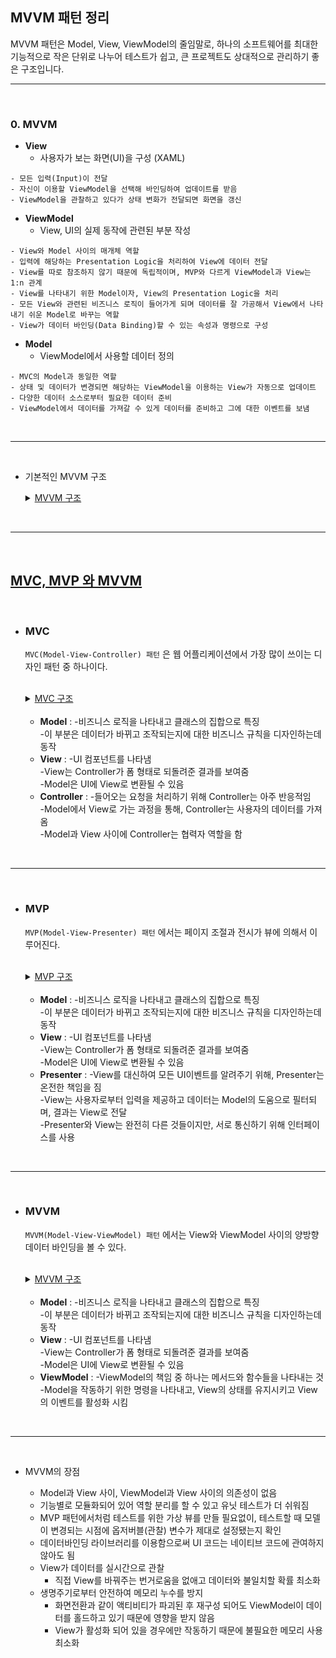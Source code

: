 
MVVM 패턴 정리
-------------

MVVM 패턴은 Model, View, ViewModel의 줄임말로, 하나의 소프트웨어를 최대한 기능적으로 작은 단위로 나누어 테스트가 쉽고, 큰 프로젝트도 상대적으로 관리하기 좋은 구조입니다.

---

<br>

### 0. MVVM

* **View**
    - 사용자가 보는 화면(UI)을 구성 (XAML) 
``` 
- 모든 입력(Input)이 전달  
- 자신이 이용할 ViewModel을 선택해 바인딩하여 업데이트를 받음  
- ViewModel을 관찰하고 있다가 상태 변화가 전달되면 화면을 갱신
```
* **ViewModel**
    - View, UI의 실제 동작에 관련된 부분 작성
```
- View와 Model 사이의 매개체 역할
- 입력에 해당하는 Presentation Logic을 처리하여 View에 데이터 전달  
- View를 따로 참조하지 않기 때문에 독립적이며, MVP와 다르게 ViewModel과 View는 1:n 관계  
- View를 나타내기 위한 Model이자, View의 Presentation Logic을 처리
- 모든 View와 관련된 비즈니스 로직이 들어가게 되며 데이터를 잘 가공해서 View에서 나타내기 쉬운 Model로 바꾸는 역할
- View가 데이터 바인딩(Data Binding)할 수 있는 속성과 명령으로 구성
```
* **Model**
    - ViewModel에서 사용할 데이터 정의
```
- MVC의 Model과 동일한 역할
- 상태 및 데이터가 변경되면 해당하는 ViewModel을 이용하는 View가 자동으로 업데이트
- 다양한 데이터 소스로부터 필요한 데이터 준비
- ViewModel에서 데이터를 가져갈 수 있게 데이터를 준비하고 그에 대한 이벤트를 보냄
```

<br/>

---

<br/>

* 기본적인 MVVM 구조

    <details>
    <summary><u>MVVM 구조</u></summary>
    <div markdown="1">

    ![image](https://velog.velcdn.com/images%2Fjojo_devstory%2Fpost%2F5d3e1aa5-28bc-45d3-964f-36e60e4e9088%2F%EC%BA%A1%EC%B2%98.PNG)

    </div>
    </details>



<br/>

---

<br/>


## <u> MVC, MVP 와 MVVM </u>

<br/>

* ### MVC

    `MVC(Model-View-Controller) 패턴` 은 웹 어플리케이션에서 가장 많이 쓰이는 디자인 패턴 중 하나이다.

    <br/>

    <details>
    <summary><u>MVC 구조</u></summary>
    <div markdown="1">

    ![image](https://img1.daumcdn.net/thumb/R1280x0/?scode=mtistory2&fname=https%3A%2F%2Fblog.kakaocdn.net%2Fdn%2Fccvfx0%2FbtrEcv1XMTU%2Ft3OMVhzMmZae9KvQpjXae1%2Fimg.png)


    </div>
    </details>

    <br/>

    - __Model__ : 
            -비즈니스 로직을 나타내고 클래스의 집합으로 특징  
            -이 부분은 데이터가 바뀌고 조작되는지에 대한 비즈니스 규칙을 디자인하는데 동작  
    - __View__ : 
            -UI 컴포넌트를 나타냄  
            -View는 Controller가 폼 형태로 되돌려준 결과를 보여줌  
            -Model은 UI에 View로 변환될 수 있음  
    - __Controller__ : 
            -들어오는 요청을 처리하기 위해 Controller는 아주 반응적임  
            -Model에서 View로 가는 과정을 통해, Controller는 사용자의 데이터를 가져옴  
            -Model과 View 사이에 Controller는 협력자 역할을 함  


<br/>

---

<br/>


* ### MVP

    `MVP(Model-View-Presenter) 패턴` 에서는 페이지 조절과 전시가 뷰에 의해서 이루어진다.

    <br/>

    <details>
    <summary><u>MVP 구조</u></summary>
    <div markdown="1">

    ![image](https://img1.daumcdn.net/thumb/R1280x0/?scode=mtistory2&fname=https%3A%2F%2Fblog.kakaocdn.net%2Fdn%2Fq7nXu%2FbtrD3yS2pNY%2FxdQRAbVqOBKJHAaQcp7wuK%2Fimg.png)


    </div>
    </details>

    <br/>

    - __Model__ : 
            -비즈니스 로직을 나타내고 클래스의 집합으로 특징  
            -이 부분은 데이터가 바뀌고 조작되는지에 대한 비즈니스 규칙을 디자인하는데 동작  
    - __View__ : 
            -UI 컴포넌트를 나타냄  
            -View는 Controller가 폼 형태로 되돌려준 결과를 보여줌  
            -Model은 UI에 View로 변환될 수 있음  
    - __Presenter__ : 
            -View를 대신하여 모든 UI이벤트를 알려주기 위해, Presenter는 온전한 책임을 짐  
            -View는 사용자로부터 입력을 제공하고 데이터는 Model의 도움으로 필터되며, 결과는 View로 전달  
            -Presenter와 View는 완전히 다른 것들이지만, 서로 통신하기 위해 인터페이스를 사용  



<br/>

---

<br/>


* ### MVVM

    `MVVM(Model-View-ViewModel) 패턴` 에서는 View와 ViewModel 사이의 양방향 데이터 바인딩을 볼 수 있다.

    <br/>

    <details>
    <summary><u>MVVM 구조</u></summary>
    <div markdown="1">

    ![image](https://img1.daumcdn.net/thumb/R1280x0/?scode=mtistory2&fname=https%3A%2F%2Fblog.kakaocdn.net%2Fdn%2FI0Ia7%2FbtrEaN93m03%2FQvgBPWN6BlfR7dcRQ9g2a0%2Fimg.jpg)


    </div>
    </details>

    <br/>

    - __Model__ : 
            -비즈니스 로직을 나타내고 클래스의 집합으로 특징  
            -이 부분은 데이터가 바뀌고 조작되는지에 대한 비즈니스 규칙을 디자인하는데 동작  
    - __View__ : 
            -UI 컴포넌트를 나타냄  
            -View는 Controller가 폼 형태로 되돌려준 결과를 보여줌  
            -Model은 UI에 View로 변환될 수 있음  
    - __ViewModel__ : 
            -ViewModel의 책임 중 하나는 메서드와 함수들을 나타내는 것  
            -Model을 작동하기 위한 명령을 나타내고, View의 상태를 유지시키고 View의 이벤트를 활성화 시킴  


<br/>

---

<br/>

* MVVM의 장점

    - Model과 View 사이, ViewModel과 View 사이의 의존성이 없음
    - 기능별로 모듈화되어 있어 역할 분리를 할 수 있고 유닛 테스트가 더 쉬워짐
    - MVP 패턴에서처럼 테스트를 위한 가상 뷰를 만들 필요없이, 테스트할 때 모델이 변경되는 시점에 옵저버블(관찰) 변수가 제대로 설정됐는지 확인
    - 데이터바인딩 라이브러리를 이용함으로써 UI 코드는 네이티브 코드에 관여하지 않아도 됨
    - View가 데이터를 실시간으로 관찰
      + 직접 View를 바꿔주는 번거로움을 없애고 데이터와 불일치할 확률 최소화
    - 생명주기로부터 안전하여 메모리 누수를 방지
      + 화면전환과 같이 액티비티가 파괴된 후 재구성 되어도 ViewModel이 데이터를 홀드하고 있기 때문에 영향을 받지 않음
      + View가 활성화 되어 있을 경우에만 작동하기 때문에 불필요한 메모리 사용 최소화


